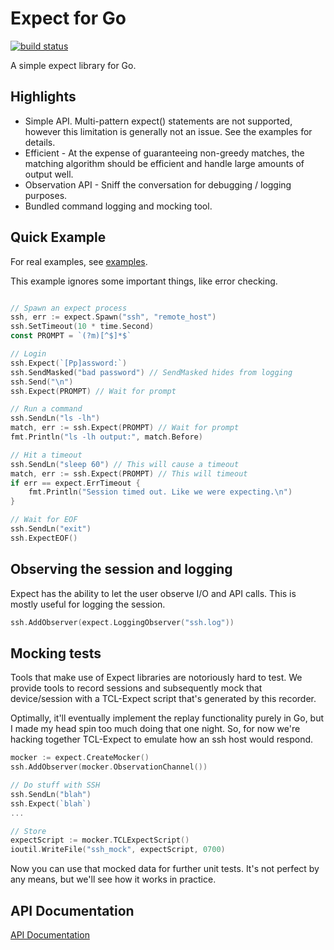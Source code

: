 # Expect for Go

[![build status](https://secure.travis-ci.org/jamesharr/expect.png)](http://travis-ci.org/jamesharr/expect)

A simple expect library for Go.

## Highlights

* Simple API. Multi-pattern expect() statements are not supported, however this limitation is generally not an issue.
  See the examples for details.
* Efficient - At the expense of guaranteeing non-greedy matches, the matching algorithm should be efficient and handle
  large amounts of output well.
* Observation API - Sniff the conversation for debugging / logging purposes.
* Bundled command logging and mocking tool.

## Quick Example
For real examples, see [examples](https://github.com/jamesharr/expect/tree/master/examples).

This example ignores some important things, like error checking.
```go

// Spawn an expect process
ssh, err := expect.Spawn("ssh", "remote_host")
ssh.SetTimeout(10 * time.Second)
const PROMPT = `(?m)[^$]*$`

// Login
ssh.Expect(`[Pp]assword:`)
ssh.SendMasked("bad password") // SendMasked hides from logging
ssh.Send("\n")
ssh.Expect(PROMPT) // Wait for prompt

// Run a command
ssh.SendLn("ls -lh")
match, err := ssh.Expect(PROMPT) // Wait for prompt
fmt.Println("ls -lh output:", match.Before)

// Hit a timeout
ssh.SendLn("sleep 60") // This will cause a timeout
match, err := ssh.Expect(PROMPT) // This will timeout
if err == expect.ErrTimeout {
    fmt.Println("Session timed out. Like we were expecting.\n")
}

// Wait for EOF
ssh.SendLn("exit")
ssh.ExpectEOF()
```

## Observing the session and logging
Expect has the ability to let the user observe I/O and API calls. This is mostly useful for logging the session.
```go
ssh.AddObserver(expect.LoggingObserver("ssh.log"))
```

## Mocking tests
Tools that make use of Expect libraries are notoriously hard to test. We provide tools to record sessions and
subsequently mock that device/session with a TCL-Expect script that's generated by this recorder.

Optimally, it'll eventually implement the replay functionality purely in Go, but I made my head spin too much doing
that one night. So, for now we're hacking together TCL-Expect to emulate how an ssh host would respond.

```go
mocker := expect.CreateMocker()
ssh.AddObserver(mocker.ObservationChannel())

// Do stuff with SSH
ssh.SendLn("blah")
ssh.Expect(`blah`)
...

// Store
expectScript := mocker.TCLExpectScript()
ioutil.WriteFile("ssh_mock", expectScript, 0700)

```
Now you can use that mocked data for further unit tests. It's not perfect by any means, but we'll see how it works
in practice.

## API Documentation
[API Documentation](http://godoc.org/github.com/jamesharr/expect)
